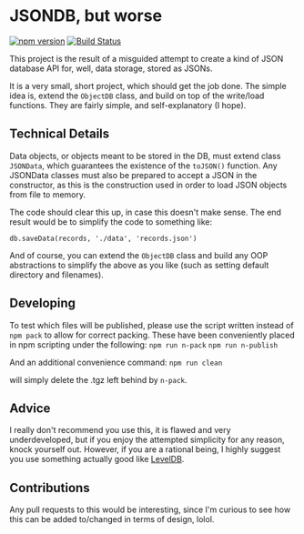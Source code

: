 # JSONDB, but worse
[![npm version](https://badge.fury.io/js/jsondb-but-worse.svg)](https://badge.fury.io/js/jsondb-but-worse)
[![Build Status](https://travis-ci.org/Luiserebii/JSONDB-but-worse.svg?branch=master)](https://travis-ci.org/Luiserebii/JSONDB-but-worse)

This project is the result of a misguided attempt to create a kind of JSON database API for, well, data storage, stored as JSONs.
<br/>

It is a very small, short project, which should get the job done. The simple idea is, extend the `ObjectDB` class, and build on top of the write/load functions. They are fairly simple, and self-explanatory (I hope). 

## Technical Details
Data objects, or objects meant to be stored in the DB, must extend class `JSONData`, which guarantees the existence of the `toJSON()` function. Any JSONData classes must also be prepared to accept a JSON in the constructor, as this is the construction used in order to load JSON objects from file to memory.
<br/>

The code should clear this up, in case this doesn't make sense. The end result would be to simplify the code to something like:
```
db.saveData(records, './data', 'records.json')
```
And of course, you can extend the `ObjectDB` class and build any OOP abstractions to simplify the above as you like (such as setting default directory and filenames).

## Developing
To test which files will be published, please use the script written instead of `npm pack` to allow for correct packing. These have been conveniently placed in npm scripting under the following:
`npm run n-pack`
`npm run n-publish`

And an additional convenience command:
`npm run clean`

will simply delete the .tgz left behind by `n-pack`.

## Advice
I really don't recommend you use this, it is flawed and very underdeveloped, but if you enjoy the attempted simplicity for any reason, knock yourself out. However, if you are a rational being, I highly suggest you use something actually good like [LevelDB](https://github.com/Level/level).

## Contributions
Any pull requests to this would be interesting, since I'm curious to see how this can be added to/changed in terms of design, lolol.
